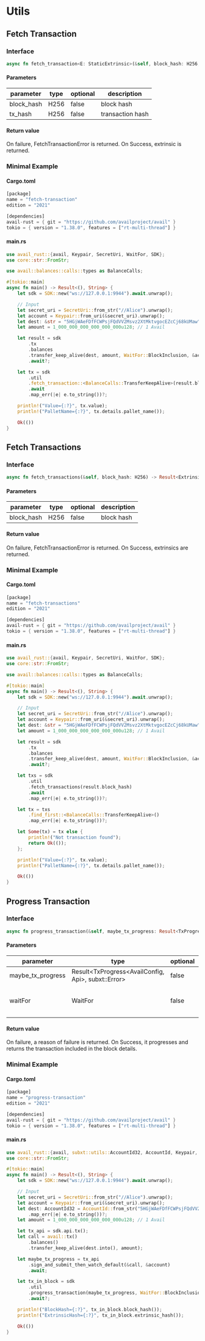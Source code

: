 # Utils

## Fetch Transaction

### Interface

```rust
async fn fetch_transaction<E: StaticExtrinsic>(&self, block_hash: H256, tx_hash: H256) -> Result<FoundExtrinsic<AvailConfig, Api, E>, FetchTransactionError>;
```

#### Parameters

| parameter  | type | optional | description      |
| ---------- | ---- | -------- | ---------------- |
| block_hash | H256 | false    | block hash       |
| tx_hash    | H256 | false    | transaction hash |

#### Return value

On failure, FetchTransactionError is returned. On Success, extrinsic is returned.

### Minimal Example

#### Cargo.toml

```rust
[package]
name = "fetch-transaction"
edition = "2021"

[dependencies]
avail-rust = { git = "https://github.com/availproject/avail" }
tokio = { version = "1.38.0", features = ["rt-multi-thread"] }
```

#### main.rs

```rust
use avail_rust::{avail, Keypair, SecretUri, WaitFor, SDK};
use core::str::FromStr;

use avail::balances::calls::types as BalanceCalls;

#[tokio::main]
async fn main() -> Result<(), String> {
	let sdk = SDK::new("ws://127.0.0.1:9944").await.unwrap();

	// Input
	let secret_uri = SecretUri::from_str("//Alice").unwrap();
	let account = Keypair::from_uri(&secret_uri).unwrap();
	let dest: &str = "5HGjWAeFDfFCWPsjFQdVV2Msvz2XtMktvgocEZcCj68kUMaw"; // Eve
	let amount = 1_000_000_000_000_000_000u128; // 1 Avail

	let result = sdk
		.tx
		.balances
		.transfer_keep_alive(dest, amount, WaitFor::BlockInclusion, &account)
		.await?;

	let tx = sdk
		.util
		.fetch_transaction::<BalanceCalls::TransferKeepAlive>(result.block_hash, result.tx_hash)
		.await
		.map_err(|e| e.to_string())?;

	println!("Value={:?}", tx.value);
	println!("PalletName={:?}", tx.details.pallet_name());

	Ok(())
}
```

## Fetch Transactions

### Interface

```rust
async fn fetch_transactions(&self, block_hash: H256) -> Result<Extrinsics<AvailConfig, Api>, FetchTransactionError> ;
```

#### Parameters

| parameter  | type | optional | description |
| ---------- | ---- | -------- | ----------- |
| block_hash | H256 | false    | block hash  |

#### Return value

On failure, FetchTransactionError is returned. On Success, extrinsics are returned.

### Minimal Example

#### Cargo.toml

```rust
[package]
name = "fetch-transactions"
edition = "2021"

[dependencies]
avail-rust = { git = "https://github.com/availproject/avail" }
tokio = { version = "1.38.0", features = ["rt-multi-thread"] }
```

#### main.rs

```rust
use avail_rust::{avail, Keypair, SecretUri, WaitFor, SDK};
use core::str::FromStr;

use avail::balances::calls::types as BalanceCalls;

#[tokio::main]
async fn main() -> Result<(), String> {
	let sdk = SDK::new("ws://127.0.0.1:9944").await.unwrap();

	// Input
	let secret_uri = SecretUri::from_str("//Alice").unwrap();
	let account = Keypair::from_uri(&secret_uri).unwrap();
	let dest: &str = "5HGjWAeFDfFCWPsjFQdVV2Msvz2XtMktvgocEZcCj68kUMaw"; // Eve
	let amount = 1_000_000_000_000_000_000u128; // 1 Avail

	let result = sdk
		.tx
		.balances
		.transfer_keep_alive(dest, amount, WaitFor::BlockInclusion, &account)
		.await?;

	let txs = sdk
		.util
		.fetch_transactions(result.block_hash)
		.await
		.map_err(|e| e.to_string())?;

	let tx = txs
		.find_first::<BalanceCalls::TransferKeepAlive>()
		.map_err(|e| e.to_string())?;

	let Some(tx) = tx else {
		println!("Not transaction found");
		return Ok(());
	};

	println!("Value={:?}", tx.value);
	println!("PalletName={:?}", tx.details.pallet_name());

	Ok(())
}
```

## Progress Transaction

### Interface

```rust
async fn progress_transaction(&self, maybe_tx_progress: Result<TxProgress<AvailConfig, Api>, subxt::Error>, wait_for: WaitFor) -> Result<TransactionInBlock, String>;
```

#### Parameters

| parameter         | type                                               | optional | description                              |
| ----------------- | -------------------------------------------------- | -------- | ---------------------------------------- |
| maybe_tx_progress | Result<TxProgress<AvailConfig, Api>, subxt::Error> | false    | transaction in progress                  |
| waitFor           | WaitFor                                            | false    | wait for block inclusion or finalization |

#### Return value

On failure, a reason of failure is returned. On Success, it progresses and returns the transaction included in the block details.

### Minimal Example

#### Cargo.toml

```rust
[package]
name = "progress-transaction"
edition = "2021"

[dependencies]
avail-rust = { git = "https://github.com/availproject/avail" }
tokio = { version = "1.38.0", features = ["rt-multi-thread"] }
```

#### main.rs

```rust
use avail_rust::{avail, subxt::utils::AccountId32, AccountId, Keypair, SecretUri, WaitFor, SDK};
use core::str::FromStr;

#[tokio::main]
async fn main() -> Result<(), String> {
	let sdk = SDK::new("ws://127.0.0.1:9944").await.unwrap();

	// Input
	let secret_uri = SecretUri::from_str("//Alice").unwrap();
	let account = Keypair::from_uri(&secret_uri).unwrap();
	let dest: AccountId32 = AccountId::from_str("5HGjWAeFDfFCWPsjFQdVV2Msvz2XtMktvgocEZcCj68kUMaw")
		.map_err(|e| e.to_string())?;
	let amount = 1_000_000_000_000_000_000u128; // 1 Avail

	let tx_api = sdk.api.tx();
	let call = avail::tx()
		.balances()
		.transfer_keep_alive(dest.into(), amount);

	let maybe_tx_progress = tx_api
		.sign_and_submit_then_watch_default(&call, &account)
		.await;

	let tx_in_block = sdk
		.util
		.progress_transaction(maybe_tx_progress, WaitFor::BlockInclusion)
		.await?;

	println!("BlockHash={:?}", tx_in_block.block_hash());
	println!("ExtrinsicHash={:?}", tx_in_block.extrinsic_hash());

	Ok(())
}
```
